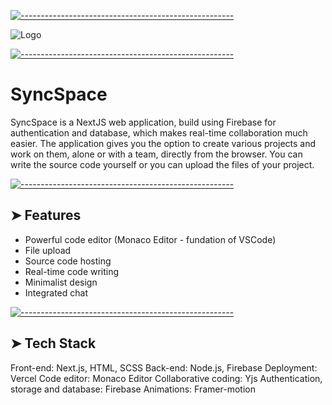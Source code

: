 [![-----------------------------------------------------](https://raw.githubusercontent.com/andreasbm/readme/master/assets/lines/colored.png)]() 
  
 ![Logo](https://firebasestorage.googleapis.com/v0/b/sync-space-1ebab.appspot.com/o/documentation%2FSyncSpace.svg?alt=media&token=663377a8-917b-4aba-b55c-64d3b2b1f8c8) 
  
 [![-----------------------------------------------------](https://raw.githubusercontent.com/andreasbm/readme/master/assets/lines/colored.png)]() 
  

 # SyncSpace 
  
 SyncSpace is a NextJS web application, build using Firebase for authentication and database, which makes real-time collaboration much easier. The application gives you the option to create various projects and work on them, alone or with a team, directly from the browser. You can write the source code yourself or you can upload the files of your project.
  
 [![-----------------------------------------------------](https://raw.githubusercontent.com/andreasbm/readme/master/assets/lines/colored.png)]() 
  
 ## ➤ Features 
  
 - Powerful code editor (Monaco Editor - fundation of VSCode)
 - File upload
 - Source code hosting
 - Real-time code writing
 - Minimalist design 
 - Integrated chat
  
 [![-----------------------------------------------------](https://raw.githubusercontent.com/andreasbm/readme/master/assets/lines/colored.png)]() 
  
 ## ➤ Tech Stack

Front-end: Next.js, HTML, SCSS
Back-end: Node.js, Firebase
Deployment: Vercel
Code editor: Monaco Editor
Collaborative coding: Yjs
Authentication, storage and database: Firebase
Animations: Framer-motion